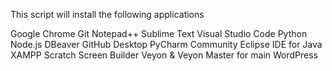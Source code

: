This script will install the following applications

Google Chrome
Git
Notepad++
Sublime Text
Visual Studio Code
Python
Node.js
DBeaver
GitHub Desktop
PyCharm Community
Eclipse IDE for Java
XAMPP
Scratch
Screen Builder
Veyon & Veyon Master for main
WordPress
